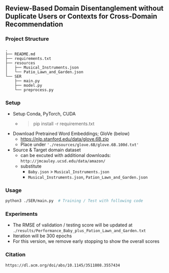 ## Review-Based Domain Disentanglement without Duplicate Users or Contexts for Cross-Domain Recommendation

### Project Structure

```
.
├── README.md
├── requirements.txt
├── resources
│   ├── Musical_Instruments.json
│   └── Patio_Lawn_and_Garden.json
└── SER
    ├── main.py
    ├── model.py
    └── preprocess.py
```

### Setup

- Setup Conda, PyTorch, CUDA
  - > pip install -r requirements.txt
- Download Pretrained Word Embeddings; GloVe (below)
  - https://nlp.stanford.edu/data/glove.6B.zip
  - Place under `'./resources/glove.6B/glove.6B.100d.txt'`
- Source & Target domain dataset
  - can be excuted with additional downloads: `http://jmcauley.ucsd.edu/data/amazon/`
  - substitute
    - `Baby.json` > `Musical_Instruments.json`
    - `Musical_Instruments.json`, `Pation_Lawn_and_Garden.json`

### Usage

```bash
python3 ./SER/main.py  # Training / Test with following code
```

### Experiments

- The RMSE of validation / testing score will be updated at `./results/Performance_Baby_plus_Pation_Lawn_and_Garden.txt`
- Iteration will be 300 epochs
- For this version, we remove early stopping to show the overall scores

### Citation

```
https://dl.acm.org/doi/abs/10.1145/3511808.3557434
```
